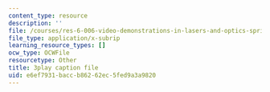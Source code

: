 ```yaml
---
content_type: resource
description: ''
file: /courses/res-6-006-video-demonstrations-in-lasers-and-optics-spring-2008/e6ef7931baccb86262ec5fed9a3a9820_o1YjIyzshh8.srt
file_type: application/x-subrip
learning_resource_types: []
ocw_type: OCWFile
resourcetype: Other
title: 3play caption file
uid: e6ef7931-bacc-b862-62ec-5fed9a3a9820
---
```

